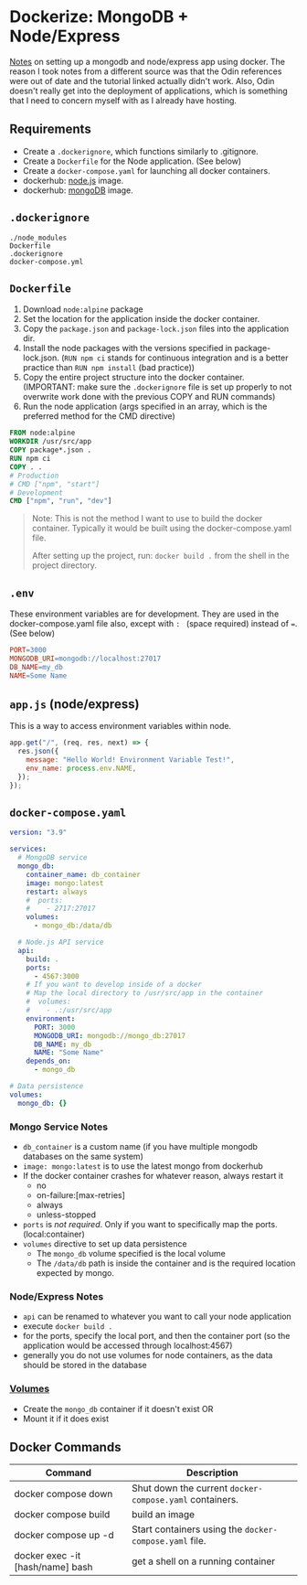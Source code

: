 # Dockerize: MongoDB + Node/Express

[Notes](https://www.youtube.com/watch?v=vm3YfOHf_Cc) on setting up a mongodb and node/express app using docker. The reason I took notes from a different source was that the Odin references were out of date and the tutorial linked actually didn't work. Also, Odin doesn't really get into the deployment of applications, which is something that I need to concern myself with as I already have hosting.

## Requirements

- Create a `.dockerignore`, which functions similarly to .gitignore.
- Create a `Dockerfile` for the Node application. (See below)
- Create a `docker-compose.yaml` for launching all docker containers.
- dockerhub: [node.js](https://hub.docker.com/_/node) image.
- dockerhub: [mongoDB](https://hub.docker.com/_/mongo) image.

## `.dockerignore`

```.dockerignore
./node_modules
Dockerfile
.dockerignore
docker-compose.yml
```

## `Dockerfile`

1. Download `node:alpine` package
1. Set the location for the application inside the docker container.
1. Copy the `package.json` and `package-lock.json` files into the application dir.
1. Install the node packages with the versions specified in package-lock.json. (`RUN npm ci` stands for continuous integration and is a better practice than `RUN npm install` (bad practice))
1. Copy the entire project structure into the docker container. (IMPORTANT: make sure the `.dockerignore` file is set up properly to not overwrite work done with the previous COPY and RUN commands)
1. Run the node application (args specified in an array, which is the preferred method for the CMD directive)

```Dockerfile
FROM node:alpine
WORKDIR /usr/src/app
COPY package*.json .
RUN npm ci
COPY . .
# Production
# CMD ["npm", "start"]
# Development
CMD ["npm", "run", "dev"]
```

> Note: This is not the method I want to use to build the docker container. Typically it would be built using the docker-compose.yaml file.
>
> After setting up the project, run: `docker build .` from the shell in the project directory.

## `.env`

These environment variables are for development. They are used in the docker-compose.yaml file also, except with `: ` (space required) instead of `=`. (See below)

```Makefile
PORT=3000
MONGODB_URI=mongodb://localhost:27017
DB_NAME=my_db
NAME=Some Name
```

## `app.js` (node/express)

This is a way to access environment variables within node.

```js
app.get("/", (req, res, next) => {
  res.json({
    message: "Hello World! Environment Variable Test!",
    env_name: process.env.NAME,
  });
});
```

## `docker-compose.yaml`

```yaml
version: "3.9"

services:
  # MongoDB service
  mongo_db:
    container_name: db_container
    image: mongo:latest
    restart: always
    #  ports:
    #    - 2717:27017
    volumes:
      - mongo_db:/data/db

  # Node.js API service
  api:
    build: .
    ports:
      - 4567:3000
    # If you want to develop inside of a docker
    # Map the local directory to /usr/src/app in the container
    #  volumes:
    #    - .:/usr/src/app
    environment:
      PORT: 3000
      MONGODB_URI: mongodb://mongo_db:27017
      DB_NAME: my_db
      NAME: "Some Name"
    depends_on:
      - mongo_db

# Data persistence
volumes:
  mongo_db: {}
```

### Mongo Service Notes

- `db_container` is a custom name (if you have multiple mongodb databases on the same system)
- `image: mongo:latest` is to use the latest mongo from dockerhub
- If the docker container crashes for whatever reason, always restart it
  - no
  - on-failure:[max-retries]
  - always
  - unless-stopped
- `ports` is _not required_. Only if you want to specifically map the ports. (local:container)
- `volumes` directive to set up data persistence
  - The `mongo_db` volume specified is the local volume
  - The `/data/db` path is inside the container and is the required location expected by mongo.

### Node/Express Notes

- `api` can be renamed to whatever you want to call your node application
- execute `docker build .`
- for the ports, specify the local port, and then the container port (so the application would be accessed through localhost:4567)
- generally you do not use volumes for node containers, as the data should be stored in the database

### [Volumes](https://docs.docker.com/storage/volumes/)

- Create the `mongo_db` container if it doesn't exist OR
- Mount it if it does exist

## Docker Commands

| Command                          | Description                                             |
| -------------------------------- | ------------------------------------------------------- |
| docker compose down              | Shut down the current `docker-compose.yaml` containers. |
| docker compose build             | build an image                                          |
| docker compose up -d             | Start containers using the `docker-compose.yaml` file.  |
| docker exec -it [hash/name] bash | get a shell on a running container                      |
